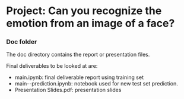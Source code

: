 # Project: Can you recognize the emotion from an image of a face?

### Doc folder

The doc directory contains the report or presentation files. 

Final deliverables to be looked at are:

+ main.ipynb: final deliverable report using training set
+ main--prediction.ipynb: notebook used for new test set prediction.
+ Presentation Slides.pdf: presentation slides
